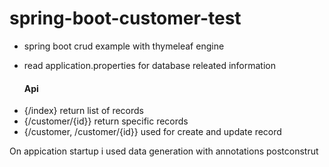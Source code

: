 # spring-boot-customer-test
- spring boot crud example with thymeleaf engine
- read application.properties for database releated information
 
    ####   Api 
* {/index} return list of records
* {/customer/{id}} return specific records
* {/customer, /customer/{id}} used for create and update record

On appication startup i used data generation with annotations postconstrut 
